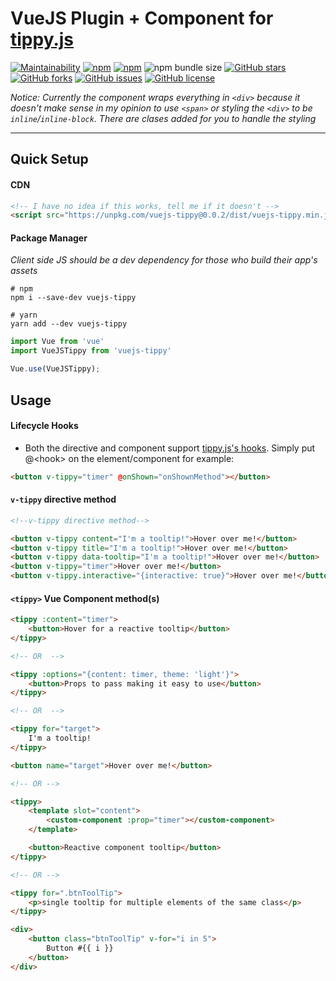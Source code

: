 # VueJS  Plugin + Component for [tippy.js](https://github.com/atomiks/tippyjs)

[![Maintainability](https://api.codeclimate.com/v1/badges/c0847b524e867249a33a/maintainability)](https://codeclimate.com/github/kanalumaddela/vuejs-tippy/maintainability)
[![npm](https://img.shields.io/npm/v/vuejs-tippy?label=vuejs-tippy&style=flat-square)](https://www.npmjs.com/package/vuejs-tippy)
[![npm](https://img.shields.io/npm/dw/vuejs-tippy?style=flat-square)](https://www.npmjs.com/package/vuejs-tippy)
![npm bundle size](https://img.shields.io/bundlephobia/min/vuejs-tippy?style=flat-square)
[![GitHub stars](https://img.shields.io/github/stars/kanalumaddela/vuejs-tippy.svg?style=flat-square)](https://github.com/kanalumaddela/vuejs-tippy/stargazers)
[![GitHub forks](https://img.shields.io/github/forks/kanalumaddela/vuejs-tippy.svg?style=flat-square)](https://github.com/kanalumaddela/vuejs-tippy/network)
[![GitHub issues](https://img.shields.io/github/issues/kanalumaddela/vuejs-tippy.svg?style=flat-square)](https://github.com/kanalumaddela/vuejs-tippy/issues)
[![GitHub license](https://img.shields.io/github/license/kanalumaddela/vuejs-tippy.svg?style=flat-square)](https://github.com/kanalumaddela/vuejs-tippy/blob/master/LICENSE)

*Notice: Currently the component wraps everything in `<div>` because it doesn't make sense in my opinion to use `<span>` or styling the  `<div>` to be `inline`/`inline-block`. There are clases added for you to handle the styling*

---

## Quick Setup

#### CDN
```html
<!-- I have no idea if this works, tell me if it doesn't -->
<script src="https://unpkg.com/vuejs-tippy@0.0.2/dist/vuejs-tippy.min.js"></script>
```

#### Package Manager
*Client side JS should be a dev dependency for those who build their app's assets*
```shell script
# npm
npm i --save-dev vuejs-tippy

# yarn
yarn add --dev vuejs-tippy
```

```js
import Vue from 'vue'
import VueJSTippy from 'vuejs-tippy'

Vue.use(VueJSTippy);
```

## Usage

#### Lifecycle Hooks
- Both the directive and component support [tippy.js's hooks](https://atomiks.github.io/tippyjs/lifecycle-hooks/). Simply put @&lt;hook> on the element/component for example:
```html
<button v-tippy="timer" @onShown="onShownMethod"></button>
```

#### `v-tippy` directive method
```html
<!--v-tippy directive method-->

<button v-tippy content="I'm a tooltip!">Hover over me!</button>
<button v-tippy title="I'm a tooltip!">Hover over me!</button>
<button v-tippy data-tooltip="I'm a tooltip!">Hover over me!</button>
<button v-tippy="timer">Hover over me!</button>
<button v-tippy.interactive="{interactive: true}">Hover over me!</button>

```
#### `<tippy>` Vue Component method(s)
```html
<tippy :content="timer">
    <button>Hover for a reactive tooltip</button>
</tippy>

<!-- OR  -->

<tippy :options="{content: timer, theme: 'light'}">
    <button>Props to pass making it easy to use</button>
</tippy>

<!-- OR  -->

<tippy for="target">
    I'm a tooltip!
</tippy>

<button name="target">Hover over me!</button>

<!-- OR -->

<tippy>
    <template slot="content">
        <custom-component :prop="timer"></custom-component>
    </template>

    <button>Reactive component tooltip</button>
</tippy>

<!-- OR -->

<tippy for=".btnToolTip">
    <p>single tooltip for multiple elements of the same class</p>
</tippy>

<div>
    <button class="btnToolTip" v-for="i in 5">
        Button #{{ i }}
    </button>
</div>
```